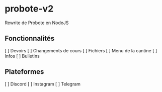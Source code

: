 # probote-v2
Rewrite de Probote en NodeJS

## Fonctionnalités
[ ] Devoirs
[ ] Changements de cours
[ ] Fichiers
[ ] Menu de la cantine
[ ] Infos
[ ] Bulletins

## Plateformes
[ ] Discord
[ ] Instagram
[ ] Telegram